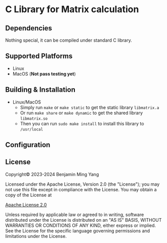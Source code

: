 # C Library for Matrix calculation

## Dependencies
Nothing special, it can be compiled under standard C library.

## Supported Platforms
- Linux
- MacOS (**Not pass testing yet**)

## Building & Installation
- Linux/MacOS
	- Simply run `make` or `make static` to get the static library `libmatrix.a`
	- Or run `make share` or `make dynamic` to get the shared library `libmatrix.so`
	- Then you can run `sudo make install` to install this library to `/usr/local`

## Configuration

## License
Copyright&copy; 2023-2024 Benjamin Ming Yang

Licensed under the Apache License, Version 2.0 (the "License"); you may not use this file except in compliance with the License. You may obtain a copy of the License at

[Apache License 2.0](http://www.apache.org/licenses/LICENSE-2.0)

Unless required by applicable law or agreed to in writing, software distributed under the License is distributed on an "AS IS" BASIS, WITHOUT WARRANTIES OR CONDITIONS OF ANY KIND, either express or implied. See the License for the specific language governing permissions and limitations under the License.
